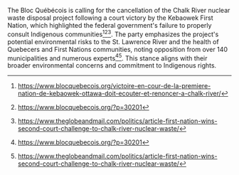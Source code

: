 The Bloc Québécois is calling for the cancellation of the Chalk River nuclear waste disposal project following a court victory by the Kebaowek First Nation, which highlighted the federal government's failure to properly consult Indigenous communities[^1][^2][^3]. The party emphasizes the project's potential environmental risks to the St. Lawrence River and the health of Quebecers and First Nations communities, noting opposition from over 140 municipalities and numerous experts[^2][^3]. This stance aligns with their broader environmental concerns and commitment to Indigenous rights.

[^1]: https://www.blocquebecois.org/victoire-en-cour-de-la-premiere-nation-de-kebaowek-ottawa-doit-ecouter-et-renoncer-a-chalk-river/
[^2]: https://www.blocquebecois.org/?p=30201
[^3]: https://www.theglobeandmail.com/politics/article-first-nation-wins-second-court-challenge-to-chalk-river-nuclear-waste/
